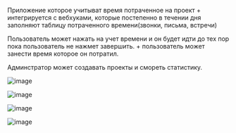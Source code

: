 Приложение которое учитыват время потраченное на проект + интегрируется с вебхуками, которые постепенно в течении дня заполняют таблицу потраченного времени(звонки, письма, встречи)

Пользователь может нажать на учет времени и он будет идти до тех пор пока пользователь не нажмет завершить.  + пользователь может занести время которое он потратил.

Админстратор может создавать проекты и смореть статистику.

![image](https://user-images.githubusercontent.com/24390296/157313041-6703c8c1-5f3c-48e1-9713-41ce09739724.png)

![image](https://user-images.githubusercontent.com/24390296/157313715-8d2e9153-a093-4ca3-9dd3-9b8ddcf6605f.png)

![image](https://user-images.githubusercontent.com/24390296/157315492-82f60d03-068f-4d70-ab8a-108ead41dc6a.png)

![image](https://user-images.githubusercontent.com/24390296/157315523-7b692d28-cc86-4b97-8bd8-6721b7d3acf1.png)


